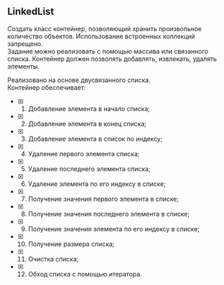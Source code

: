 ## LinkedList
Создать класс контейнер, позволяющий хранить произвольное количество объектов. Использование встроенных коллекций запрещено.  
Задание можно реализовать с помощью массива или связанного списка. Контейнер должен позволять добавлять, извлекать, удалять элементы.
  
Реализовано на основе двусвязанного списка.  
Контейнер обеспечивает:
  - [X] 1. Добавление элемента в начало списка;
  - [X] 2. Добавление элемента в конец списка;
  - [X] 3. Добавление элемента в список по индексу;
  - [X] 4. Удаление первого элемента списка;
  - [X] 5. Удаление последнего элемента списка;
  - [X] 6. Удаление элемента по его индексу в списке;
  - [X] 7. Получение значения первого элемента в списке;
  - [X] 8. Получение значения последнего элемента в списке;
  - [X] 9. Получение значения элемента по его индексу в списке;
  - [X] 10. Получение размера списка;
  - [X] 11. Очистка списка;
  - [X] 12. Обход списка с помощью итератора. 
